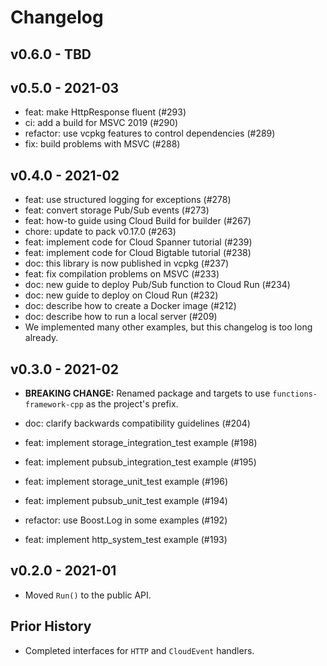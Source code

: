 # Changelog

## v0.6.0 - TBD

## v0.5.0 - 2021-03

* feat: make HttpResponse fluent (#293)
* ci: add a build for MSVC 2019 (#290)
* refactor: use vcpkg features to control dependencies (#289)
* fix: build problems with MSVC (#288)

## v0.4.0 - 2021-02

* feat: use structured logging for exceptions (#278)
* feat: convert storage Pub/Sub events (#273)
* feat: how-to guide using Cloud Build for builder (#267)
* chore: update to pack v0.17.0 (#263)
* feat: implement code for Cloud Spanner tutorial (#239)
* feat: implement code for Cloud Bigtable tutorial (#238)
* doc: this library is now published in vcpkg (#237)
* feat: fix compilation problems on MSVC (#233)
* doc: new guide to deploy Pub/Sub function to Cloud Run (#234)
* doc: new guide to deploy on Cloud Run (#232)
* doc: describe how to create a Docker image (#212)
* doc: describe how to run a local server (#209)
* We implemented many other examples, but this changelog is
  too long already.

## v0.3.0 - 2021-02

* **BREAKING CHANGE:** Renamed package and targets to use
  `functions-framework-cpp` as the project's prefix.

* doc: clarify backwards compatibility guidelines (#204)
* feat: implement storage_integration_test example (#198)
* feat: implement pubsub_integration_test example (#195)
* feat: implement storage_unit_test example (#196)
* feat: implement pubsub_unit_test example (#194)
* refactor: use Boost.Log in some examples (#192)
* feat: implement http_system_test example (#193)

## v0.2.0 - 2021-01

* Moved `Run()` to the public API.

## Prior History

* Completed interfaces for `HTTP` and `CloudEvent` handlers.
